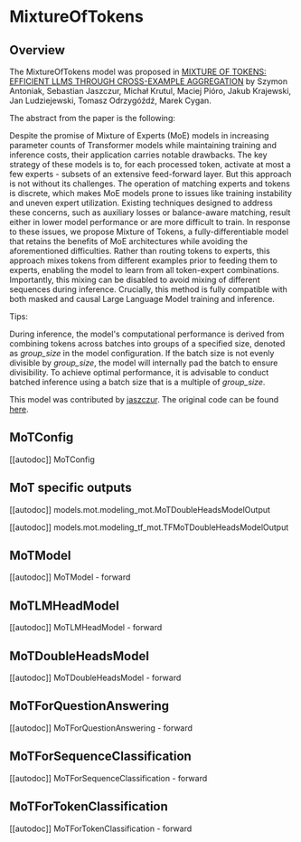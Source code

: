 <!--Copyright 2024 The HuggingFace Team. All rights reserved.

Licensed under the Apache License, Version 2.0 (the "License"); you may not use this file except in compliance with
the License. You may obtain a copy of the License at

http://www.apache.org/licenses/LICENSE-2.0

Unless required by applicable law or agreed to in writing, software distributed under the License is distributed on
an "AS IS" BASIS, WITHOUT WARRANTIES OR CONDITIONS OF ANY KIND, either express or implied. See the License for the
specific language governing permissions and limitations under the License.

⚠️ Note that this file is in Markdown but contain specific syntax for our doc-builder (similar to MDX) that may not be
rendered properly in your Markdown viewer.

-->

# MixtureOfTokens

## Overview

The MixtureOfTokens model was proposed in [MIXTURE OF TOKENS: EFFICIENT LLMS THROUGH
CROSS-EXAMPLE AGGREGATION](https://arxiv.org/pdf/2310.15961.pdf) by Szymon Antoniak, Sebastian Jaszczur, Michał Krutul, Maciej Pióro, Jakub Krajewski, Jan Ludziejewski, Tomasz Odrzygóźdź, Marek Cygan.

The abstract from the paper is the following:

Despite the promise of Mixture of Experts (MoE) models in increasing parameter counts of Transformer models while maintaining training and inference costs,
their application carries notable drawbacks. The key strategy of these models is to,
for each processed token, activate at most a few experts - subsets of an extensive
feed-forward layer. But this approach is not without its challenges. The operation
of matching experts and tokens is discrete, which makes MoE models prone to issues like training instability and uneven expert utilization. Existing techniques designed to address these concerns, such as auxiliary losses or balance-aware matching, result either in lower model performance or are more difficult to train. In response to these issues, we propose Mixture of Tokens, a fully-differentiable model
that retains the benefits of MoE architectures while avoiding the aforementioned
difficulties. Rather than routing tokens to experts, this approach mixes tokens from
different examples prior to feeding them to experts, enabling the model to learn
from all token-expert combinations. Importantly, this mixing can be disabled to
avoid mixing of different sequences during inference. Crucially, this method is
fully compatible with both masked and causal Large Language Model training
and inference.

Tips:

During inference, the model's computational performance is derived from combining tokens across batches into groups of a specified size, denoted as *group_size* in the model configuration. If the batch size is not evenly divisible by *group_size*, the model will internally pad the batch to ensure divisibility. To achieve optimal performance, it is advisable to conduct batched inference using a batch size that is a multiple of *group_size*.


This model was contributed by [jaszczur](https://huggingface.co/jaszczur).
The original code can be found [here](https://github.com/llm-random/llm-random/blob/main/research/conditional/moe_layers/continuous_moe.py).


## MoTConfig

[[autodoc]] MoTConfig

## MoT specific outputs

[[autodoc]] models.mot.modeling_mot.MoTDoubleHeadsModelOutput

[[autodoc]] models.mot.modeling_tf_mot.TFMoTDoubleHeadsModelOutput

<frameworkcontent>
<pt>

## MoTModel

[[autodoc]] MoTModel
    - forward

## MoTLMHeadModel

[[autodoc]] MoTLMHeadModel
    - forward

## MoTDoubleHeadsModel

[[autodoc]] MoTDoubleHeadsModel
    - forward

## MoTForQuestionAnswering

[[autodoc]] MoTForQuestionAnswering
    - forward

## MoTForSequenceClassification

[[autodoc]] MoTForSequenceClassification
    - forward

## MoTForTokenClassification

[[autodoc]] MoTForTokenClassification
    - forward

</pt>
<tf>
